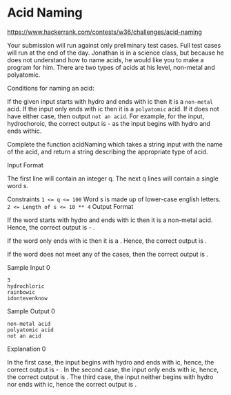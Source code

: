 # Acid Naming

https://www.hackerrank.com/contests/w36/challenges/acid-naming

Your submission will run against only preliminary test cases. Full test cases will run at the end of the day.
Jonathan is in a science class, but because he does not understand how to name acids, he would like you to make a program for him. There are two types of acids at his level, non-metal and polyatomic.

Conditions for naming an acid:

If the given input starts with hydro and ends with ic then it is a `non-metal` acid.
If the input only ends with ic then it is a `polyatomic` acid.
If it does not have either case, then output `not an acid`.
For example, for the input, hydrochoroic, the correct output is -  as the input begins with hydro and ends withic.

Complete the function acidNaming which takes a string input with the name of the acid, and return a string describing the appropriate type of acid.

Input Format

The first line will contain an integer q.
The next q lines will contain a single word s.

Constraints
`1 <= q <= 100`
Word s is made up of lower-case english letters.
`2 <= Length of s <= 10 ** 4`
Output Format

If the word starts with hydro and ends with ic then it is a non-metal acid. Hence, the correct output is - .

If the word only ends with ic then it is a  . Hence, the correct output is  .

If the word does not meet any of the cases, then the correct output is   .

Sample Input 0

```
3
hydrochloric
rainbowic
idontevenknow
```

Sample Output 0
```
non-metal acid
polyatomic acid
not an acid
```

Explanation 0

In the first case, the input begins with hydro and ends with ic, hence, the correct output is - . 
In the second case, the input only ends with ic, hence, the correct output is  . 
The third case, the input neither begins with hydro nor ends with ic, hence the correct output is   .
